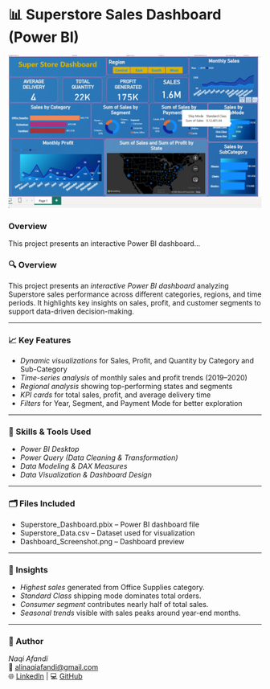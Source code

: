 # 📊 Superstore Sales Dashboard (Power BI)

![Dashboard Preview](Super_Store_Dashboard_ss.png)

### Overview
This project presents an interactive Power BI dashboard...

### 🔍 Overview
This project presents an *interactive Power BI dashboard* analyzing Superstore sales performance across different categories, regions, and time periods. It highlights key insights on sales, profit, and customer segments to support data-driven decision-making.

---

### 📈 Key Features
- *Dynamic visualizations* for Sales, Profit, and Quantity by Category and Sub-Category  
- *Time-series analysis* of monthly sales and profit trends (2019–2020)  
- *Regional analysis* showing top-performing states and segments  
- *KPI cards* for total sales, profit, and average delivery time  
- *Filters* for Year, Segment, and Payment Mode for better exploration  

---

### 🧠 Skills & Tools Used
- *Power BI Desktop*
- *Power Query (Data Cleaning & Transformation)*
- *Data Modeling & DAX Measures*
- *Data Visualization & Dashboard Design*

---

### 🗂 Files Included
- Superstore_Dashboard.pbix – Power BI dashboard file  
- Superstore_Data.csv – Dataset used for visualization  
- Dashboard_Screenshot.png – Dashboard preview  

---

### 💬 Insights
- *Highest sales* generated from Office Supplies category.  
- *Standard Class* shipping mode dominates total orders.  
- *Consumer segment* contributes nearly half of total sales.  
- *Seasonal trends* visible with sales peaks around year-end months.
  

---

### 🔗 Author
*Naqi Afandi*  
📧 alinaqiafandi@gmail.com  
🌐 [LinkedIn](www.linkedin.com/in/naqi-afandi) | 💻 [GitHub](https://github.com/Naqiafandi786)
